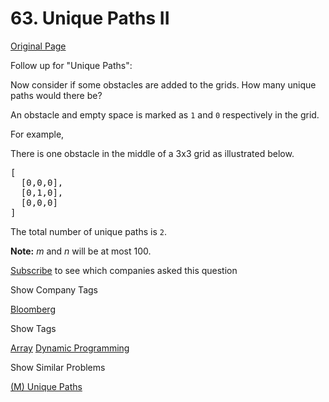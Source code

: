 # 63. Unique Paths II

[Original Page](https://leetcode.com/problems/unique-paths-ii/)

Follow up for "Unique Paths":

Now consider if some obstacles are added to the grids. How many unique paths would there be?

An obstacle and empty space is marked as `1` and `0` respectively in the grid.

For example,  

There is one obstacle in the middle of a 3x3 grid as illustrated below.

<pre>[
  [0,0,0],
  [0,1,0],
  [0,0,0]
]
</pre>

The total number of unique paths is `2`.

**Note:** _m_ and _n_ will be at most 100.

<div>

[Subscribe](/subscribe/) to see which companies asked this question

</div>

<div>

<div id="company_tags" class="btn btn-xs btn-warning">Show Company Tags</div>

<span class="hidebutton">[Bloomberg](/company/bloomberg/)</span></div>

<div>

<div id="tags" class="btn btn-xs btn-warning">Show Tags</div>

<span class="hidebutton">[Array](/tag/array/) [Dynamic Programming](/tag/dynamic-programming/)</span></div>

<div>

<div id="similar" class="btn btn-xs btn-warning">Show Similar Problems</div>

<span class="hidebutton">[(M) Unique Paths](/problems/unique-paths/)</span></div>